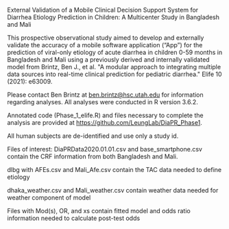 External Validation of a Mobile Clinical Decision Support System for Diarrhea Etiology Prediction
in Children: A Multicenter Study in Bangladesh and Mali

This prospective observational study aimed to develop and externally validate the accuracy of a mobile software application (“App”) for the prediction of viral-only etiology of acute diarrhea in children 0-59 months in Bangladesh and Mali using a previously derived and internally validated model from Brintz, Ben J., et al. "A modular approach to integrating multiple data sources into real-time clinical prediction for pediatric diarrhea." Elife 10 (2021): e63009.

Please contact Ben Brintz at ben.brintz@hsc.utah.edu for information regarding analyses. All analyses were conducted in R version 3.6.2. 

Annotated code (Phase_1_elife.R) and files necessary to complete the analysis are provided at https://github.com/LeungLab/DiaPR_Phase1. 

All human subjects are de-identified and use only a study id. 


Files of interest: 
DiaPRData2020.01.01.csv and base_smartphone.csv contain the CRF information from both Bangladesh and Mali. 

dlbg with AFEs.csv and Mali_Afe.csv contain the TAC data needed to define etiology

dhaka_weather.csv and Mali_weather.csv contain weather data needed for weather component of model 

Files with Mod(s), OR, and xs contain fitted model and odds ratio information needed to calculate post-test odds 
